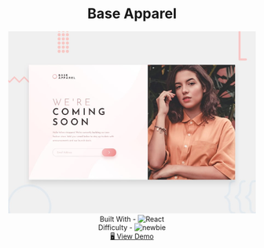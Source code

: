 <h1 align="center">Base Apparel</h1>

<div align="center">
  <img src="./design/preview.jpg" alt="qr-code" />
</div>

  <div align="center">
    Built With -
    <img src="https://img.shields.io/badge/-React-f4cf0c" alt="React" />

  <br/>
    Difficulty -
    <img src="https://img.shields.io/badge/%201%20-newbie-white?labelColor=6abecd" alt="newbie" />
  <br/>
    <a href="https://gregarious-gelato-2af624.netlify.app/" target="_blank">🖥️ View Demo</a>

  </div>

<!-- https://img.shields.io/badge/-HTML-6abecd -->
<!-- https://img.shields.io/badge/-CSS-3e54a3 -->
<!-- https://img.shields.io/badge/-JS-cf6390 -->
<!-- https://img.shields.io/badge/-React-f4cf0c -->
<!-- https://img.shields.io/badge/-API-aad742 -->
<!-- https://img.shields.io/badge/-Redux-DD5746 -->
<!-- https://img.shields.io/badge/-Styled-A79277 -->

<!-- %201%20-newbie-white?labelColor=6abecd -->
<!-- %202%20-junior-white?labelColor=aad742 -->
<!-- %203%20-intermediate-white?labelColor=f1b604 -->
<!-- %204%20-advanced-white?labelColor=bf4605 -->
<!-- %205%20-guru-white?labelColor=ed2c49 -->
